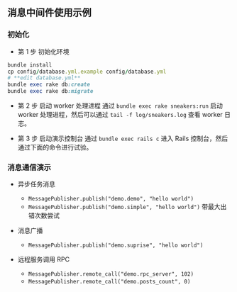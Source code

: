 ## 消息中间件使用示例

### 初始化

* 第 1 步 初始化环境
```ruby
bundle install
cp config/database.yml.example config/database.yml
# **edit database.yml**
bundle exec rake db:create
bundle exec rake db:migrate 
```

* 第 2 步 启动 worker 处理进程
通过 `bundle exec rake sneakers:run` 启动 worker 处理进程，然后可以通过 `tail -f log/sneakers.log` 查看 worker 日志。

* 第 3 步 启动演示控制台
通过 `bundle exec rails c` 进入 Rails 控制台，然后通过下面的命令进行试验。

### 消息通信演示

* 异步任务消息

  - `MessagePublisher.publish("demo.demo", "hello world")`
  - `MessagePublisher.publish("demo.simple", "hello world")` 带最大出错次数尝试

* 消息广播

  - `MessagePublisher.publish("demo.suprise", "hello world")`

* 远程服务调用 RPC

  - `MessagePublisher.remote_call("demo.rpc_server", 102)`
  - `MessagePublisher.remote_call("demo.posts_count", 0)`
 
 
